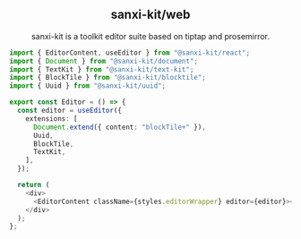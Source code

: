 <h2 align="center">
    sanxi-kit/web
</h2>

<p align="center">
sanxi-kit is a toolkit editor suite based on tiptap and prosemirror.
</p>

```typescript
import { EditorContent, useEditor } from "@sanxi-kit/react";
import { Document } from "@sanxi-kit/document";
import { TextKit } from "@sanxi-kit/text-kit";
import { BlockTile } from "@sanxi-kit/blocktile";
import { Uuid } from "@sanxi-kit/uuid";

export const Editor = () => {
  const editor = useEditor({
    extensions: [
      Document.extend({ content: "blockTile+" }),
      Uuid,
      BlockTile,
      TextKit,
    ],
  });

  return (
    <div>
      <EditorContent className={styles.editorWrapper} editor={editor}></EditorContent>
    </div>
  );
};
```
